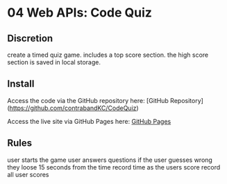 # 04 Web APIs: Code Quiz

## Discretion
create a timed quiz game. includes a top score section. the high score section is saved in local storage.



## Install
Access the code via the GitHub repository here:
[GitHub Repository] (https://github.com/contrabandKC/CodeQuiz)

Access the live site via GitHub Pages here:
[GitHub Pages](https://contrabandkc.github.io/CodeQuiz/)

## Rules
user starts the game
user answers questions
if the user guesses wrong they loose 15 seconds from the time
record time as the users score
record all user scores
